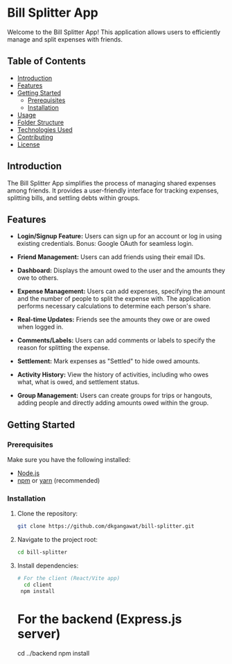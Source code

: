 # Bill Splitter App

Welcome to the Bill Splitter App! This application allows users to efficiently manage and split expenses with friends.

## Table of Contents

- [Introduction](#introduction)
- [Features](#features)
- [Getting Started](#getting-started)
  - [Prerequisites](#prerequisites)
  - [Installation](#installation)
- [Usage](#usage)
- [Folder Structure](#folder-structure)
- [Technologies Used](#technologies-used)
- [Contributing](#contributing)
- [License](#license)

## Introduction

The Bill Splitter App simplifies the process of managing shared expenses among friends. It provides a user-friendly interface for tracking expenses, splitting bills, and settling debts within groups.

## Features

- **Login/Signup Feature:** Users can sign up for an account or log in using existing credentials. Bonus: Google OAuth for seamless login.

- **Friend Management:** Users can add friends using their email IDs.

- **Dashboard:** Displays the amount owed to the user and the amounts they owe to others.

- **Expense Management:** Users can add expenses, specifying the amount and the number of people to split the expense with. The application performs necessary calculations to determine each person's share.

- **Real-time Updates:** Friends see the amounts they owe or are owed when logged in.

- **Comments/Labels:** Users can add comments or labels to specify the reason for splitting the expense.

- **Settlement:** Mark expenses as "Settled" to hide owed amounts.

- **Activity History:** View the history of activities, including who owes what, what is owed, and settlement status.

- **Group Management:** Users can create groups for trips or hangouts, adding people and directly adding amounts owed within the group.

## Getting Started

### Prerequisites

Make sure you have the following installed:

- [Node.js](https://nodejs.org/)
- [npm](https://www.npmjs.com/) or [yarn](https://yarnpkg.com/) (recommended)

### Installation

1. Clone the repository:

   ```bash
   git clone https://github.com/dkgangawat/bill-splitter.git

   ```

2. Navigate to the project root:
   ```bash
   cd bill-splitter
   ```
3. Install dependencies:
   ```bash
   # For the client (React/Vite app)
     cd client
    npm install
   ```
   # For the backend (Express.js server)
   cd ../backend
   npm install
